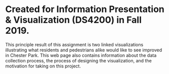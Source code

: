 # Created for Information Presentation & Visualization (DS4200) in Fall 2019.

This principle result of this assignment is two linked visualizations illustrating what residents and pedestrians alike would like to see improved in Chester Park. This web page also contains information about the data collection process, the process of designing the visualization, and the motivation for taking on this project.
